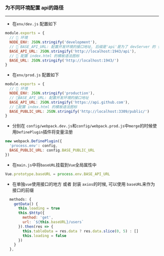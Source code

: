 ### 为不同环境配置 api的路径
***
* 在`env/dev.js` 配置如下
```js
module.exports = {
  // 🚀 环境
  NODE_ENV: JSON.stringify('development'),
  // 🚀 BASE_API_URL: 配置开发环境的接口地址, 后缀是'api'是为了 devServer 的 代理
  BASE_API_URL: JSON.stringify('http://localhost:1943/api'),
  // 🚀 配置 index.html 的模板语法图标
  BASE_URL: JSON.stringify('http://localhost:1943/') 
}
```
* 在`env/prod.js` 配置如下
  
```js
module.exports = {
  // 🚀 环境
  NODE_ENV: JSON.stringify('production'),
  // 🚀BASE_API_URL: 配置开发环境的接口地址
  BASE_API_URL: JSON.stringify('https://api.github.com'),
  // 🚀配置 index.html 的模板语法图标
  BASE_PUBLIC_URL: JSON.stringify('http://localhost:3309/public/') 
}
```
* 分别在 `config/webpack.dev.js`和`config/webpack.prod.js`中`merge`的时候使用`DefinePlugin`插件将变量注册

```js
new webpack.DefinePlugin({
  'process.env': config,
  BASE_PUBLIC_URL: config.BASE_PUBLIC_URL
})
```

* 在`main.js`中将`baseURL`挂载到`Vue`全局属性中

```js
Vue.prototype.baseURL = process.env.BASE_API_URL
```

* 在单独`vue`使用接口的地方 或者 封装 `axios`的时候, 可以使用 `baseURL`来作为接口的前缀

```js
  methods: {
    getData() {
      this.loading = true
      this.$http({
        method: 'get',
        url: `${this.baseURL}/users`
      }).then(res => {
        this.tableData = res.data ? res.data.slice(0, 5) : []
        this.loading = false
      })
    }
  },
```